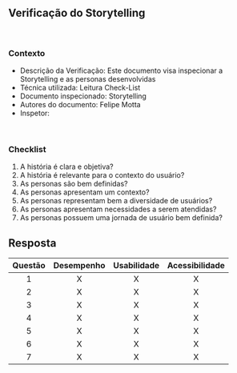 ## **Verificação do Storytelling**

<br />

### Contexto


- Descrição da Verificação: Este documento visa inspecionar a Storytelling e as personas desenvolvidas
- Técnica utilizada: Leitura Check-List
- Documento inspecionado: Storytelling
- Autores do documento: Felipe Motta
- Inspetor: 

<br />

### Checklist

1. A história é clara e objetiva?
2. A história é relevante para o contexto do usuário?
3. As personas são bem definidas?
4. As personas apresentam um contexto?
5. As personas representam bem a diversidade de usuários?
6. As personas apresentam necessidades a serem atendidas?
7. As personas possuem uma jornada de usuário bem definida?


## Resposta

| Questão | Desempenho | Usabilidade | Acessibilidade | 
:--------:|:---:|:---:|:---:|
| 1 | X | X | X |
| 2 | X | X | X |
| 3 | X | X | X |
| 4 | X | X | X |
| 5 | X | X | X |
| 6 | X | X | X |
| 7 | X | X | X |